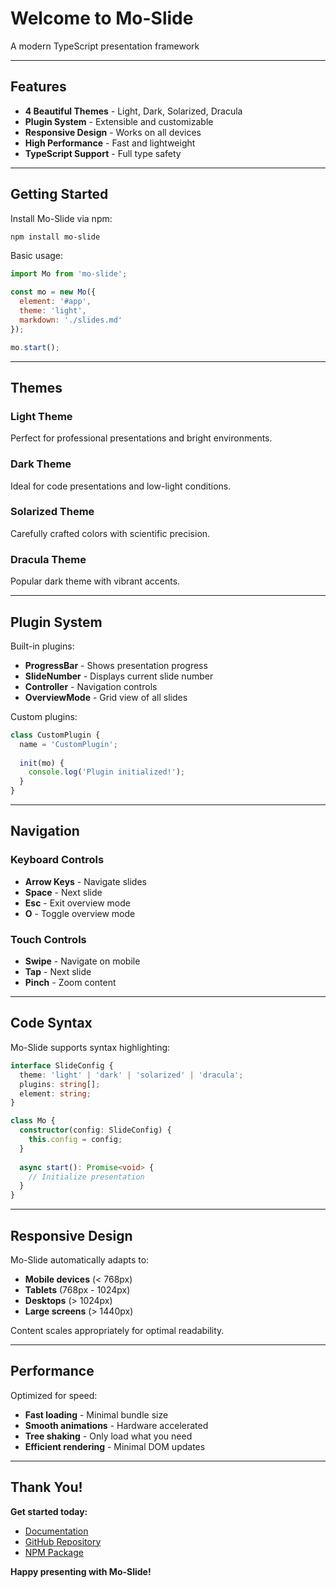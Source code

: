 # Welcome to Mo-Slide

A modern TypeScript presentation framework

---

## Features

- **4 Beautiful Themes** - Light, Dark, Solarized, Dracula
- **Plugin System** - Extensible and customizable
- **Responsive Design** - Works on all devices
- **High Performance** - Fast and lightweight
- **TypeScript Support** - Full type safety

---

## Getting Started

Install Mo-Slide via npm:

```bash
npm install mo-slide
```

Basic usage:

```javascript
import Mo from 'mo-slide';

const mo = new Mo({
  element: '#app',
  theme: 'light',
  markdown: './slides.md'
});

mo.start();
```

---

## Themes

### Light Theme
Perfect for professional presentations and bright environments.

### Dark Theme  
Ideal for code presentations and low-light conditions.

### Solarized Theme
Carefully crafted colors with scientific precision.

### Dracula Theme
Popular dark theme with vibrant accents.

---

## Plugin System

Built-in plugins:

- **ProgressBar** - Shows presentation progress
- **SlideNumber** - Displays current slide number
- **Controller** - Navigation controls
- **OverviewMode** - Grid view of all slides

Custom plugins:

```javascript
class CustomPlugin {
  name = 'CustomPlugin';
  
  init(mo) {
    console.log('Plugin initialized!');
  }
}
```

---

## Navigation

### Keyboard Controls
- **Arrow Keys** - Navigate slides
- **Space** - Next slide
- **Esc** - Exit overview mode
- **O** - Toggle overview mode

### Touch Controls
- **Swipe** - Navigate on mobile
- **Tap** - Next slide
- **Pinch** - Zoom content

---

## Code Syntax

Mo-Slide supports syntax highlighting:

```typescript
interface SlideConfig {
  theme: 'light' | 'dark' | 'solarized' | 'dracula';
  plugins: string[];
  element: string;
}

class Mo {
  constructor(config: SlideConfig) {
    this.config = config;
  }
  
  async start(): Promise<void> {
    // Initialize presentation
  }
}
```

---

## Responsive Design

Mo-Slide automatically adapts to:

- **Mobile devices** (< 768px)
- **Tablets** (768px - 1024px)
- **Desktops** (> 1024px)
- **Large screens** (> 1440px)

Content scales appropriately for optimal readability.

---

## Performance

Optimized for speed:

- **Fast loading** - Minimal bundle size
- **Smooth animations** - Hardware accelerated
- **Tree shaking** - Only load what you need
- **Efficient rendering** - Minimal DOM updates

---

## Thank You!

**Get started today:**
- [Documentation](https://github.com)
- [GitHub Repository](https://github.com)
- [NPM Package](https://npmjs.com)

**Happy presenting with Mo-Slide!**
